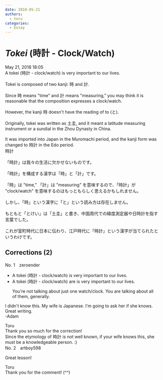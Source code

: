 ```yaml
---
date: 2018-05-21
authors:
  - toru
categories:
  - Essay
---
```


<h1 id="subject_show"><strong><em>Tokei</strong></em> (時計 - Clock/Watch)</h1>
<div class="date">May 21, 2018 18:05</div>
<div id="post"><div id="body_show_ori">
A tokei (時計 - clock/watch) is very important to our lives.<br/><br/>Tokei is composed of two kanji: 時 and 計.<br/><br/>Since 時 means "time" and 計 means "measuring," you may think it is reasonable that the composition expresses a clock/watch.<br/><br/>However, the kanji 時 doesn't have the reading of to (と).<br/><br/>Originally, tokei was written as 土圭, and it meant a latitude measuring instrument or a sundial in the Zhou Dynasty in China.<br/><br/>It was imported into Japan in the Muromachi period, and the kanji form was changed to 時計 in the Edo period.
</div></div>

<!-- more -->

<div id="post_ja"><div id="body_show_mo">
時計<br/><br/>「時計」は我々の生活に欠かせないものです。<br/><br/>「時計」を構成する漢字は「時」と「計」です。<br/><br/>「時」は "time," 「計」は "measuring" を意味するので、「時計」が "clock/watch" を意味するのはもっともらしく思えるかもしれません。<br/><br/>しかし、「時」という漢字に「と」という読み方は存在しません。<br/><br/>もともと「とけい」は「土圭」と書き、中国周代での緯度測定器や日時計を指す言葉でした。<br/><br/>これが室町時代に日本に伝わり、江戸時代に「時計」という漢字が当てられたというわけです。
</div></div>

## Corrections (2)
<div id="block"><div class="first_name"> No. 1　<span class="just_name">zeroender</span></div><div id="block2">
<ul class="correction_field">
<li class="incorrect">A tokei (時計 - clock/watch) is very important to our lives.</li>
<li class="corrected correct">
<span class="sline">A </span>tokei (時計 - clock/watch) <span class="f_red">are</span> <span class="sline">is</span> very important to our lives.
<p class="correction_comment">You're not talking about just one watch/clock. You are talking about all of them, generally.</p>
</li>
</ul>
<p class="comment_small">
 I didn't know this. My wife is Japanese. I'm going to ask her if she knows. Great writing.
 <br/>
 -Adam
</p>

</div><div class="name"><span class="just_name">Toru</span><br>
Thank you so much for the correction!<br/>Since the etymology of 時計 is not well known, if your wife knows this, she must be a knowledgeable person. :)
</div>
</div>
<div id="block"><div class="first_name"> No. 2　<span class="just_name">artboy598</span></div><div id="block2">
<p class="comment_small">
 Great lesson!
</p>

</div><div class="name"><span class="just_name">Toru</span><br>
Thank you for the comment! (^^)
</div>
</div>
